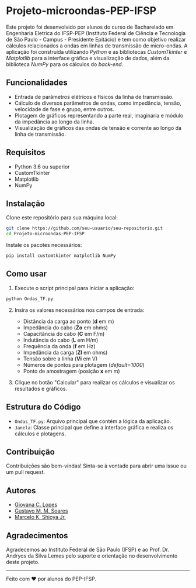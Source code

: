 # Projeto-microondas-PEP-IFSP

Este projeto foi desenvolvido por alunos do curso de Bacharelado em Engenharia Eletrica do IFSP-PEP (Instituto Federal de Ciência e Tecnologia de São Paulo - Campus - Presidente Epitácio) e tem como objetivo realizar cálculos relacionados a ondas em linhas de transmissão de micro-ondas. A aplicação foi construída utilizando _Python_ e as bibliotecas _CustomTkinter_ e _Matplotlib_ para a interface gráfica e visualização de dados, além da biblioteca _NumPy_ para os cálculos do _back-end_.

## Funcionalidades

- Entrada de parâmetros elétricos e físicos da linha de transmissão.
- Cálculo de diversos parâmetros de ondas, como impedância, tensão, velocidade de fase e grupo, entre outros.
- Plotagem de gráficos representando a parte real, imaginária e módulo da impedância ao longo da linha.
- Visualização de gráficos das ondas de tensão e corrente ao longo da linha de transmissão.

## Requisitos

- Python 3.6 ou superior
- CustomTkinter
- Matplotlib
- NumPy

## Instalação

Clone este repositório para sua máquina local:

```bash
git clone https://github.com/seu-usuario/seu-repositorio.git
cd Projeto-microondas-PEP-IFSP
```

Instale os pacotes necessários:

```bash
pip install customtkinter matplotlib NumPy
```

## Como usar

1. Execute o script principal para iniciar a aplicação:

```bash
python Ondas_TF.py
```

2. Insira os valores necessários nos campos de entrada:
    - Distância da carga ao ponto (**d** em m)
    - Impedância do cabo (**Zo** em ohms)
    - Capacitância do cabo (**C** em F/m)
    - Indutância do cabo (**L** em H/m)
    - Frequência da onda (**f** em Hz)
    - Impedância da carga (**Zl** em ohms)
    - Tensão sobre a linha (**Vi** em V)
    - Números de pontos para plotagem (_default=1000_)
    - Ponto de amostragem (posição **x** em m)

3. Clique no botão "Calcular" para realizar os cálculos e visualizar os resultados e gráficos.

## Estrutura do Código

- `Ondas_TF.py`: Arquivo principal que contém a lógica da aplicação.
- `Janela`: Classe principal que define a interface gráfica e realiza os cálculos e plotagens.

## Contribuição

Contribuições são bem-vindas! Sinta-se à vontade para abrir uma issue ou um pull request.

## Autores

- [Giovana C. Lopes](https://github.com/SraAmontillado)
- [Gustavo M. M. Soares](https://github.com/MoratoZ)
- [Marcelo K. Shioya Jr.](https://github.com/markazushi)

## Agradecimentos

Agradecemos ao Instituto Federal de São Paulo (IFSP) e ao Prof. Dr. Andryos da Silva Lemes pelo suporte e orientação no desenvolvimento deste projeto.

---

Feito com ❤️ por alunos do PEP-IFSP.
